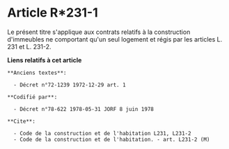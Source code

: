 # Article R*231-1

Le présent titre s'applique aux contrats relatifs à la construction d'immeubles ne comportant qu'un seul logement et régis
par les articles L. 231 et L. 231-2.

**Liens relatifs à cet article**

	**Anciens textes**:

	  - Décret n°72-1239 1972-12-29 art. 1

	**Codifié par**:

	  - Décret n°78-622 1978-05-31 JORF 8 juin 1978

	**Cite**:

	  - Code de la construction et de l'habitation L231, L231-2
	  - Code de la construction et de l'habitation. - art. L231-2 (M)
